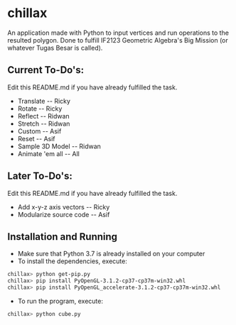 # chillax

An application made with Python to input vertices and run operations to the resulted polygon.
Done to fulfill IF2123 Geometric Algebra's Big Mission (or whatever Tugas Besar is called).

## Current To-Do's:

Edit this README.md if you have already fulfilled the task.
* Translate -- Ricky
* Rotate -- Ricky
* Reflect -- Ridwan
* Stretch -- Ridwan
* Custom -- Asif
* Reset -- Asif
* Sample 3D Model -- Ridwan
* Animate 'em all -- All

## Later To-Do's:

Edit this README.md if you have already fulfilled the task.
* Add x-y-z axis vectors -- Ricky
* Modularize source code -- Asif

## Installation and Running
* Make sure that Python 3.7 is already installed on your computer
* To install the dependencies, execute:
``` bash
chillax> python get-pip.py 
chillax> pip install PyOpenGL-3.1.2-cp37-cp37m-win32.whl 
chillax> pip install PyOpenGL_accelerate-3.1.2-cp37-cp37m-win32.whl
```
* To run the program, execute:
``` bash
chillax> python cube.py
```
